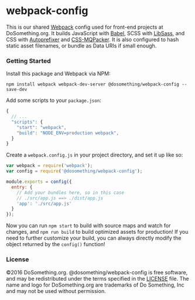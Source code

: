 # webpack-config

This is our shared [Webpack](http://webpack.github.io) config used for front-end projects at DoSomething.org. It builds JavaScript with [Babel](https://babeljs.io), SCSS with [LibSass](http://sass-lang.com/libsass), and CSS with [Autoprefixer](https://github.com/postcss/autoprefixer) and [CSS-MQPacker](https://github.com/hail2u/node-css-mqpacker). It is also configured to hash static asset filenames, or bundle as Data URIs if small enough.

### Getting Started
Install this package and Webpack via NPM: 

```
npm install webpack webpack-dev-server @dosomething/webpack-config --save-dev
```

Add some scripts to your `package.json`:

```js
{
  // ...
  "scripts": {
    "start": "webpack",
    "build": "NODE_ENV=production webpack",
  }
}
```

Create a `webpack.config.js` in your project directory, and set it up like so:

```js
var webpack = require('webpack');
var config = require('@dosomething/webpack-config');

module.exports = config({
  entry: {
    // Add your bundles here, so in this case
    // ./src/app.js ==> ./dist/app.js
    'app': './src/app.js'
  }
});
```

Now you can run `npm start` to build with source maps and watch for changes, and `npm run build` to build optimized assets for production! If you need to further customize your build, you can always directly modify the object returned by the `config()` function!

### License
&copy;2016 DoSomething.org. @dosomething/webpack-config is free software, and may be redistributed under the
terms specified in the [LICENSE](https://github.com/DoSomething/webpack-config/blob/master/LICENSE) file. The
name and logo for DoSomething.org are trademarks of Do Something, Inc and may not be used without permission.
